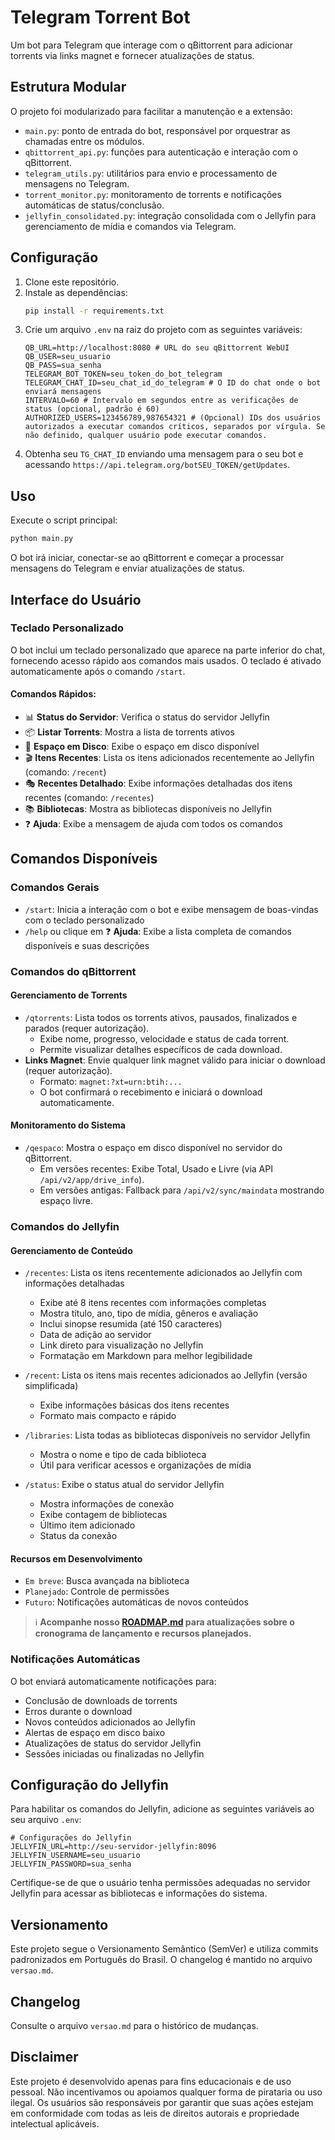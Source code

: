 # Telegram Torrent Bot

Um bot para Telegram que interage com o qBittorrent para adicionar torrents via links magnet e fornecer atualizações de status.

## Estrutura Modular

O projeto foi modularizado para facilitar a manutenção e a extensão:
- `main.py`: ponto de entrada do bot, responsável por orquestrar as chamadas entre os módulos.
- `qbittorrent_api.py`: funções para autenticação e interação com o qBittorrent.
- `telegram_utils.py`: utilitários para envio e processamento de mensagens no Telegram.
- `torrent_monitor.py`: monitoramento de torrents e notificações automáticas de status/conclusão.
- `jellyfin_consolidated.py`: integração consolidada com o Jellyfin para gerenciamento de mídia e comandos via Telegram.

## Configuração

1. Clone este repositório.
2. Instale as dependências:
   ```bash
   pip install -r requirements.txt
   ```
3. Crie um arquivo `.env` na raiz do projeto com as seguintes variáveis:
   ```env
   QB_URL=http://localhost:8080 # URL do seu qBittorrent WebUI
   QB_USER=seu_usuario
   QB_PASS=sua_senha
   TELEGRAM_BOT_TOKEN=seu_token_do_bot_telegram
   TELEGRAM_CHAT_ID=seu_chat_id_do_telegram # O ID do chat onde o bot enviará mensagens
   INTERVALO=60 # Intervalo em segundos entre as verificações de status (opcional, padrão é 60)
   AUTHORIZED_USERS=123456789,987654321 # (Opcional) IDs dos usuários autorizados a executar comandos críticos, separados por vírgula. Se não definido, qualquer usuário pode executar comandos.
   ```
4. Obtenha seu `TG_CHAT_ID` enviando uma mensagem para o seu bot e acessando `https://api.telegram.org/botSEU_TOKEN/getUpdates`.

## Uso

Execute o script principal:

```bash
python main.py
```

O bot irá iniciar, conectar-se ao qBittorrent e começar a processar mensagens do Telegram e enviar atualizações de status.

## Interface do Usuário

### Teclado Personalizado

O bot inclui um teclado personalizado que aparece na parte inferior do chat, fornecendo acesso rápido aos comandos mais usados. O teclado é ativado automaticamente após o comando `/start`.

#### Comandos Rápidos:
- 📊 **Status do Servidor**: Verifica o status do servidor Jellyfin
- 📦 **Listar Torrents**: Mostra a lista de torrents ativos
- 💾 **Espaço em Disco**: Exibe o espaço em disco disponível
- 🎬 **Itens Recentes**: Lista os itens adicionados recentemente ao Jellyfin (comando: `/recent`)
- 🎭 **Recentes Detalhado**: Exibe informações detalhadas dos itens recentes (comando: `/recentes`)
- 📚 **Bibliotecas**: Mostra as bibliotecas disponíveis no Jellyfin
- ❓ **Ajuda**: Exibe a mensagem de ajuda com todos os comandos

## Comandos Disponíveis

### Comandos Gerais

- `/start`: Inicia a interação com o bot e exibe mensagem de boas-vindas com o teclado personalizado
- `/help` ou clique em ❓ **Ajuda**: Exibe a lista completa de comandos disponíveis e suas descrições

### Comandos do qBittorrent

#### Gerenciamento de Torrents
- `/qtorrents`: Lista todos os torrents ativos, pausados, finalizados e parados (requer autorização).
  - Exibe nome, progresso, velocidade e status de cada torrent.
  - Permite visualizar detalhes específicos de cada download.
- **Links Magnet**: Envie qualquer link magnet válido para iniciar o download (requer autorização).
  - Formato: `magnet:?xt=urn:btih:...`
  - O bot confirmará o recebimento e iniciará o download automaticamente.

#### Monitoramento do Sistema
- `/qespaco`: Mostra o espaço em disco disponível no servidor do qBittorrent.
  - Em versões recentes: Exibe Total, Usado e Livre (via API `/api/v2/app/drive_info`).
  - Em versões antigas: Fallback para `/api/v2/sync/maindata` mostrando espaço livre.

### Comandos do Jellyfin

#### Gerenciamento de Conteúdo
- `/recentes`: Lista os itens recentemente adicionados ao Jellyfin com informações detalhadas
  - Exibe até 8 itens recentes com informações completas
  - Mostra título, ano, tipo de mídia, gêneros e avaliação
  - Inclui sinopse resumida (até 150 caracteres)
  - Data de adição ao servidor
  - Link direto para visualização no Jellyfin
  - Formatação em Markdown para melhor legibilidade

- `/recent`: Lista os itens mais recentes adicionados ao Jellyfin (versão simplificada)
  - Exibe informações básicas dos itens recentes
  - Formato mais compacto e rápido
  
- `/libraries`: Lista todas as bibliotecas disponíveis no servidor Jellyfin
  - Mostra o nome e tipo de cada biblioteca
  - Útil para verificar acessos e organizações de mídia
  
- `/status`: Exibe o status atual do servidor Jellyfin
  - Mostra informações de conexão
  - Exibe contagem de bibliotecas
  - Último item adicionado
  - Status da conexão

#### Recursos em Desenvolvimento
- `Em breve`: Busca avançada na biblioteca
- `Planejado`: Controle de permissões
- `Futuro`: Notificações automáticas de novos conteúdos

> ℹ️ **Acompanhe nosso [ROADMAP.md](ROADMAP.md) para atualizações sobre o cronograma de lançamento e recursos planejados.**

### Notificações Automáticas

O bot enviará automaticamente notificações para:
- Conclusão de downloads de torrents
- Erros durante o download
- Novos conteúdos adicionados ao Jellyfin
- Alertas de espaço em disco baixo
- Atualizações de status do servidor Jellyfin
- Sessões iniciadas ou finalizadas no Jellyfin

## Configuração do Jellyfin

Para habilitar os comandos do Jellyfin, adicione as seguintes variáveis ao seu arquivo `.env`:

```env
# Configurações do Jellyfin
JELLYFIN_URL=http://seu-servidor-jellyfin:8096
JELLYFIN_USERNAME=seu_usuario
JELLYFIN_PASSWORD=sua_senha
```

Certifique-se de que o usuário tenha permissões adequadas no servidor Jellyfin para acessar as bibliotecas e informações do sistema.

## Versionamento

Este projeto segue o Versionamento Semântico (SemVer) e utiliza commits padronizados em Português do Brasil. O changelog é mantido no arquivo `versao.md`.

## Changelog

Consulte o arquivo `versao.md` para o histórico de mudanças.

## Disclaimer

Este projeto é desenvolvido apenas para fins educacionais e de uso pessoal. Não incentivamos ou apoiamos qualquer forma de pirataria ou uso ilegal. Os usuários são responsáveis por garantir que suas ações estejam em conformidade com todas as leis de direitos autorais e propriedade intelectual aplicáveis.